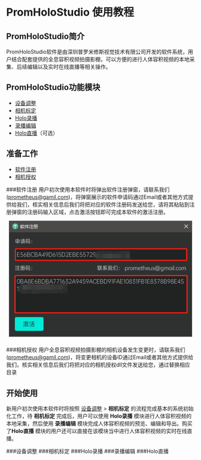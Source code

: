 # PromHoloStudio 使用教程

## PromHoloStudio简介

PromHoloStudio软件是由深圳普罗米修斯视觉技术有限公司开发的软件系统，用户结合配套提供的全息容积视频拍摄影棚，可以方便的进行人体容积视频的本地采集、后续编辑以及实时在线直播等相关操作。

## PromHoloStudio功能模块

* [设备调整](#DeviceSetting)
* [相机标定](#DeviceCalib)
* [Holo录播](#HoloCapture)
* [录播编辑](#HoloEdit)
* [Holo直播](#HoloLive)（可选）

## 准备工作
* [软件注册](#Registration)
* [相机授权](#CameraLicense)

###<span id = "Registration">软件注册</span>
用户初次使用本软件时将弹出软件注册弹窗，请联系我们(<prometheus@gamil.com>)，将弹窗展示的软件申请码通过Email或者其他方式提供给我们，核实相关信息后我们将把对应的软件注册码发送给您，请将其粘贴到注册弹窗的注册码输入区域，点击激活按钮即可完成本软件的激活注册。

![image](imgs/PromHoloStudio/img_register.png)

###<span id = "CameraLicense">相机授权</span>
用户全息容积视频拍摄影棚的相机设备发生变更时，请联系我们(<prometheus@gamil.com>)，将变更相机的设备ID通过Email或者其他方式提供给我们，核实相关信息后我们将把对应的相机授权dll文件发送给您，通过替换相应目录

## 开始使用

新用户初次使用本软件时将按照 [设备调整](#DeviceSetting) > **相机标定** 的流程完成基本的系统初始化工作，待 **相机标定** 完成后，用户可以使用 **Holo录播** 模块进行人体容积视频的本地采集，然后使用 **录播编辑** 模块完成人体容积视频的预览、编辑和导出。购买了**Holo直播** 模块的用户还可以直接在该模块当中进行人体容积视频的实时在线直播。

###<span id = "DeviceSetting">设备调整</span>
###<span id = "DeviceCalib">相机标定</span>
###<span id = "HoloCapture">Holo录播</span>
###<span id = "HoloEdit">录播编辑</span>
###<span id = "HoloLive">Holo直播</span>